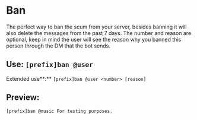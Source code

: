 # Ban

The perfect way to ban the scum from your server, besides banning it will also delete the messages from the past 7 days. The number and reason are optional, keep in mind the user will see the reason why you banned this person through the DM that the bot sends.

## Use: `[prefix]ban @user`

Extended use**:** `[prefix]ban @user <number> [reason]`

## Preview:

`[prefix]ban @music For testing purposes.`

